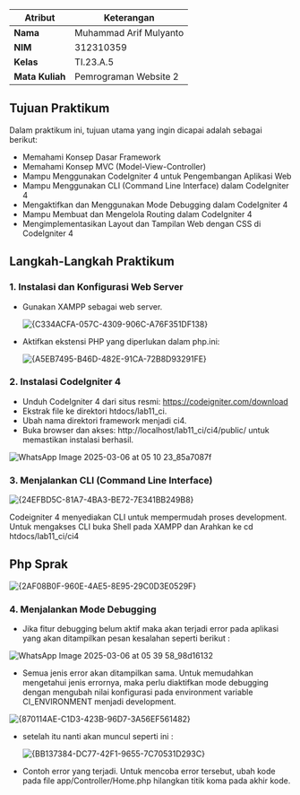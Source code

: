 | Atribut         | Keterangan            |
| --------------- | --------------------- |
| **Nama**        | Muhammad Arif Mulyanto   |
| **NIM**         | 312310359           |
| **Kelas**       | TI.23.A.5             |
| **Mata Kuliah** | Pemrograman Website 2 |

##  Tujuan Praktikum

Dalam praktikum ini, tujuan utama yang ingin dicapai adalah sebagai berikut:

- Memahami Konsep Dasar Framework
- Memahami Konsep MVC (Model-View-Controller)
- Mampu Menggunakan CodeIgniter 4 untuk Pengembangan Aplikasi Web
- Mampu Menggunakan CLI (Command Line Interface) dalam CodeIgniter 4
- Mengaktifkan dan Menggunakan Mode Debugging dalam CodeIgniter 4
- Mampu Membuat dan Mengelola Routing dalam CodeIgniter 4
- Mengimplementasikan Layout dan Tampilan Web dengan CSS di CodeIgniter 4

##  Langkah-Langkah Praktikum

###  1. Instalasi dan Konfigurasi Web Server

- Gunakan XAMPP sebagai web server.
  
  ![{C334ACFA-057C-4309-906C-A76F351DF138}](https://github.com/user-attachments/assets/0ac43ff5-37b4-49fe-ab50-4e76180809bd)

- Aktifkan ekstensi PHP yang diperlukan dalam php.ini:

  ![{A5EB7495-B46D-482E-91CA-72B8D93291FE}](https://github.com/user-attachments/assets/2845bf90-bf97-42f0-a055-1f9a47f645e7)

### 2. Instalasi CodeIgniter 4

- Unduh CodeIgniter 4 dari situs resmi: https://codeigniter.com/download
- Ekstrak file ke direktori htdocs/lab11_ci.
- Ubah nama direktori framework menjadi ci4.
- Buka browser dan akses: http://localhost/lab11_ci/ci4/public/ untuk memastikan instalasi berhasil.

![WhatsApp Image 2025-03-06 at 05 10 23_85a7087f](https://github.com/user-attachments/assets/4120daf5-e7f3-4fc1-a8f3-44f0dcec9100)

### 3. Menjalankan CLI (Command Line Interface)

![{24EFBD5C-81A7-4BA3-BE72-7E341BB249B8}](https://github.com/user-attachments/assets/6487e4f7-5f51-4c78-87e4-12d1b6e60427)

Codeigniter 4 menyediakan CLI untuk mempermudah proses development. Untuk mengakses CLI buka Shell pada XAMPP dan Arahkan ke cd htdocs/lab11_ci/ci4

## Php Sprak 

![{2AF08B0F-960E-4AE5-8E95-29C0D3E0529F}](https://github.com/user-attachments/assets/3e10a382-bfb4-44d3-94e1-19e270753f5a)

### 4. Menjalankan Mode Debugging 

- Jika fitur debugging belum aktif maka akan terjadi error pada aplikasi yang akan ditampilkan pesan kesalahan seperti berikut :

![WhatsApp Image 2025-03-06 at 05 39 58_98d16132](https://github.com/user-attachments/assets/0e37f67b-a239-4baf-b263-f5088f000dc4)

- Semua jenis error akan ditampilkan sama. Untuk memudahkan mengetahui jenis errornya, maka perlu diaktifkan mode debugging dengan mengubah nilai konfigurasi pada environment variable CI_ENVIRONMENT menjadi development. 

![{870114AE-C1D3-423B-96D7-3A56EF561482}](https://github.com/user-attachments/assets/69c98516-0efd-4e20-828e-f44f966fea50)

- setelah itu nanti akan muncul seperti ini :

  ![{BB137384-DC77-42F1-9655-7C70531D293C}](https://github.com/user-attachments/assets/d9005d95-ce86-4983-a1a7-1d7fdfd786bb)

- Contoh error yang terjadi. Untuk mencoba error tersebut, ubah kode pada file
app/Controller/Home.php hilangkan titik koma pada akhir kode.
